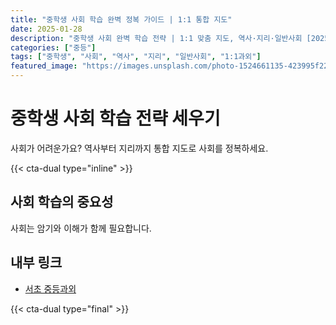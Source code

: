 ```yaml
---
title: "중학생 사회 학습 완벽 정복 가이드 | 1:1 통합 지도"
date: 2025-01-28
description: "중학생 사회 완벽 학습 전략 | 1:1 맞춤 지도, 역사·지리·일반사회 [2025년]"
categories: ["중등"]
tags: ["중학생", "사회", "역사", "지리", "일반사회", "1:1과외"]
featured_image: "https://images.unsplash.com/photo-1524661135-423995f22d0b?w=1200&h=630&fit=crop"
---
```


# 중학생 사회 학습 전략 세우기

사회가 어려운가요? 역사부터 지리까지 통합 지도로 사회를 정복하세요.

{{< cta-dual type="inline" >}}

## 사회 학습의 중요성

사회는 암기와 이해가 함께 필요합니다.

## 내부 링크
- [서초 중등과외](../../local/seocho-middle/)

{{< cta-dual type="final" >}}
